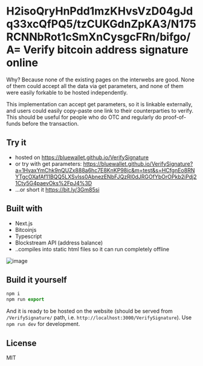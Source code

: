 
H2isoQryHnPdd1mzKHvsVzD04gJdq33xcQfPQ5/tzCUKGdnZpKA3/N175RCNNbRot1cSmXnCysgcFRn/bifgo/A=
Verify bitcoin address signature online
=======================================

Why? Because none of the existing pages on the interwebs are good. None of them could accept all the data via get parameters, 
and none of them were easily forkable to be hosted independently.
    
This implementation can accept get parameters, so it is linkable externally, and users could easily copy-paste one link to their counterparties to verify. 
This should be useful for people who do OTC and regularly do proof-of-funds before the transaction.

Try it
------

* hosted on https://bluewallet.github.io/VerifySignature
* or try with get parameters: https://bluewallet.github.io/VerifySignature?a=1HvaxYmChk9nQUZx888a6hc7E8KnKP98ic&m=test&s=HCfgnEo8RNYTgcOXafAf11BQQ5LXSvlss0AbnezENbFJQzRl0dJRGOfYbOrOPkb2iPdj21Cty5G4paevOks%2FpJ4%3D
* ...or short it https://bit.ly/3Gm85si

Built with
----------

* Next.js
* Bitcoinjs
* Typescript
* Blockstream API (address balance)
* ..compiles into static html files so it can run completely offline

![image](https://user-images.githubusercontent.com/1913337/127367603-0bff2674-07f0-4a4f-846d-b3a6fc7860db.png)


Build it yourself
-----------------

```js
npm i
npm run export
```

And it is ready to be hosted on the website (should be served from `/VerifySignature/` path, i.e. `http://localhost:3000/VerifySignature`).
Use `npm run dev` for development.

License
-------

MIT

